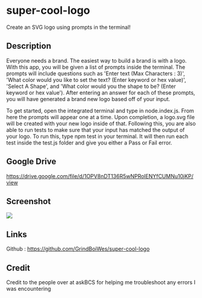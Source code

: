 # super-cool-logo
Create an SVG logo using prompts in the terminal!

## Description
Everyone needs a brand. The easiest way to build a brand is with a logo. With this app, you will be given a list of prompts inside the terminal. The prompts will include questions such as 'Enter text (Max Characters : 3)', 'What color would you like to set the text? (Enter keyword or hex value)', 'Select A Shape', and 'What color would you the shape to be? (Enter keyword or hex value'). After entering an answer for each of these prompts, you will have generated a brand new logo based off of your input. 

To get started, open the integrated terminal and type in node.index.js. From here the prompts will appear one at a time. Upon completion, a logo.svg file will be created with your new logo inside of that. Following this, you are also able to run tests to make sure that your input has matched the output of your logo. To run this, type npm test in your terminal. It will then run each test inside the test.js folder and give you either a Pass or Fail error. 


## Google Drive
https://drive.google.com/file/d/1OPV8nDT136R5wNPRolENYfCUMNu10jKP/view
## Screenshot
<img src = "./examples/SVGTEST.gif">

## Links

Github : https://github.com/GrindBoiWes/super-cool-logo

## Credit
Credit to the people over at askBCS for helping me troubleshoot any errors I was encountering